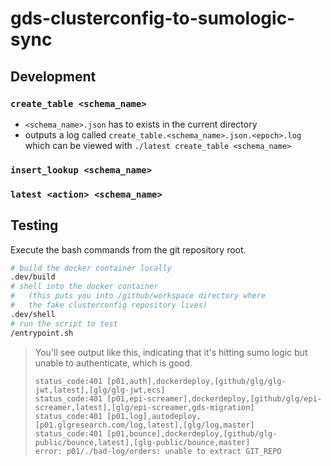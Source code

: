 # gds-clusterconfig-to-sumologic-sync

## Development

### `create_table <schema_name>`

- `<schema_name>.json` has to exists in the current directory
- outputs a log called `create_table.<schema_name>.json.<epoch>.log` which can be viewed with `./latest create_table <schema_name>`

### `insert_lookup <schema_name>`

### `latest <action> <schema_name>`

## Testing

Execute the bash commands from the git repository root.

```bash
# build the docker container locally
.dev/build
# shell into the docker container
#   (this puts you into /github/workspace directory where 
#   the fake clusterconfig repository lives)
.dev/shell
# run the script to test
/entrypoint.sh
```

> You'll see output like this, indicating that it's hitting sumo logic but unable to authenticate, which is good.
>
> ```
> status_code:401 [p01,auth],dockerdeploy,[github/glg/glg-jwt,latest],[glg/glg-jwt,ecs]
> status_code:401 [p01,epi-screamer],dockerdeploy,[github/glg/epi-screamer,latest],[glg/epi-screamer,gds-migration]
> status_code:401 [p01,log],autodeploy,[p01.glgresearch.com/log,latest],[glg/log,master]
> status_code:401 [p01,bounce],dockerdeploy,[github/glg-public/bounce,latest],[glg-public/bounce,master]
> error: p01/./bad-log/orders: unable to extract GIT_REPO
> ```